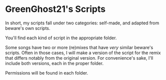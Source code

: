 # GreenGhost21's Scripts
In short, my scripts fall under two categories: self-made, and adapted from beware's own scripts.

You'll find each kind of script in the appropriate folder.

Some songs have two or more (re)mixes that have *very* similar beware's scripts. Often in those cases, I will make a version of the script for the remix that differs notably from the original version. For convenience's sake, I'll include both versions, each in the proper folder.

Permissions will be found in each folder. 